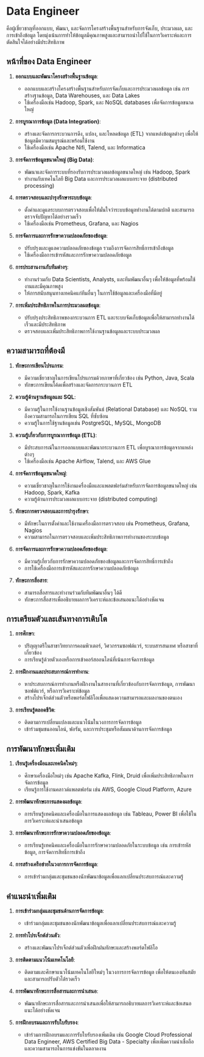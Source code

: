 # Data Engineer
คือผู้เชี่ยวชาญที่ออกแบบ, พัฒนา, และจัดการโครงสร้างพื้นฐานสำหรับการจัดเก็บ, ประมวลผล, และการเข้าถึงข้อมูล โดยมุ่งเน้นการทำให้ข้อมูลมีคุณภาพสูงและสามารถนำไปใช้ในการวิเคราะห์และการตัดสินใจได้อย่างมีประสิทธิภาพ

## หน้าที่ของ Data Engineer

1. **ออกแบบและพัฒนาโครงสร้างพื้นฐานข้อมูล**:
    - ออกแบบและสร้างโครงสร้างพื้นฐานสำหรับการจัดเก็บและการประมวลผลข้อมูล เช่น การสร้างฐานข้อมูล, Data Warehouses, และ Data Lakes
    - ใช้เครื่องมือเช่น Hadoop, Spark, และ NoSQL databases เพื่อจัดการข้อมูลขนาดใหญ่

2. **การบูรณาการข้อมูล (Data Integration)**:
    - สร้างและจัดการกระบวนการดึง, แปลง, และโหลดข้อมูล (ETL) จากแหล่งข้อมูลต่างๆ เพื่อให้ข้อมูลมีความสมบูรณ์และพร้อมใช้งาน
    - ใช้เครื่องมือเช่น Apache Nifi, Talend, และ Informatica

3. **การจัดการข้อมูลขนาดใหญ่ (Big Data)**:
    - พัฒนาและจัดการระบบที่รองรับการประมวลผลข้อมูลขนาดใหญ่ เช่น Hadoop, Spark
    - ทำงานกับเทคโนโลยี Big Data และการประมวลผลแบบกระจาย (distributed processing)

4. **การตรวจสอบและบำรุงรักษาระบบข้อมูล**:
    - ตั้งค่าและดูแลระบบการตรวจสอบเพื่อให้มั่นใจว่าระบบข้อมูลทำงานได้ตามปกติ และสามารถตรวจจับปัญหาได้อย่างรวดเร็ว
    - ใช้เครื่องมือเช่น Prometheus, Grafana, และ Nagios

5. **การจัดการและการรักษาความปลอดภัยของข้อมูล**:
    - ปรับปรุงและดูแลความปลอดภัยของข้อมูล รวมถึงการจัดการสิทธิ์การเข้าถึงข้อมูล
    - ใช้เครื่องมือการเข้ารหัสและการรักษาความปลอดภัยข้อมูล

6. **การประสานงานกับทีมต่างๆ**:
    - ทำงานร่วมกับ Data Scientists, Analysts, และทีมพัฒนาอื่นๆ เพื่อให้ข้อมูลที่พร้อมใช้งานและมีคุณภาพสูง
    - ให้การสนับสนุนทางเทคนิคแก่ทีมอื่นๆ ในการใช้ข้อมูลและเครื่องมือที่มีอยู่

7. **การเพิ่มประสิทธิภาพในการประมวลผลข้อมูล**:
    - ปรับปรุงประสิทธิภาพของกระบวนการ ETL และระบบจัดเก็บข้อมูลเพื่อให้สามารถทำงานได้เร็วและมีประสิทธิภาพ
    - ตรวจสอบและเพิ่มประสิทธิภาพการใช้งานฐานข้อมูลและระบบประมวลผล

## ความสามารถที่ต้องมี

1. **ทักษะการเขียนโปรแกรม**:
    - มีความเชี่ยวชาญในการเขียนโปรแกรมด้วยภาษาที่เกี่ยวข้อง เช่น Python, Java, Scala
    - ทักษะการเขียนโค้ดเพื่อสร้างและจัดการกระบวนการ ETL

2. **ความรู้ด้านฐานข้อมูลและ SQL**:
    - มีความรู้ในการใช้งานฐานข้อมูลเชิงสัมพันธ์ (Relational Database) และ NoSQL รวมถึงความสามารถในการเขียน SQL ที่ซับซ้อน
    - ความรู้ในการใช้ฐานข้อมูลเช่น PostgreSQL, MySQL, MongoDB

3. **ความรู้เกี่ยวกับการบูรณาการข้อมูล (ETL)**:
    - มีประสบการณ์ในการออกแบบและพัฒนากระบวนการ ETL เพื่อบูรณาการข้อมูลจากแหล่งต่างๆ
    - ใช้เครื่องมือเช่น Apache Airflow, Talend, และ AWS Glue

4. **การจัดการข้อมูลขนาดใหญ่**:
    - ความเชี่ยวชาญในการใช้งานเครื่องมือและแพลตฟอร์มสำหรับการจัดการข้อมูลขนาดใหญ่ เช่น Hadoop, Spark, Kafka
    - ความรู้ด้านการประมวลผลแบบกระจาย (distributed computing)

5. **ทักษะการตรวจสอบและการบำรุงรักษา**:
    - มีทักษะในการตั้งค่าและใช้งานเครื่องมือการตรวจสอบ เช่น Prometheus, Grafana, Nagios
    - ความสามารถในการตรวจสอบและเพิ่มประสิทธิภาพการทำงานของระบบข้อมูล

6. **การจัดการและการรักษาความปลอดภัยของข้อมูล**:
    - มีความรู้เกี่ยวกับการรักษาความปลอดภัยของข้อมูลและการจัดการสิทธิ์การเข้าถึง
    - การใช้เครื่องมือการเข้ารหัสและการรักษาความปลอดภัยข้อมูล

7. **ทักษะการสื่อสาร**:
    - สามารถสื่อสารและทำงานร่วมกับทีมพัฒนาอื่นๆ ได้ดี
    - ทักษะการสื่อสารเพื่ออธิบายผลการวิเคราะห์และข้อเสนอแนะได้อย่างชัดเจน

## การเตรียมตัวและเส้นทางการเติบโต

1. **การศึกษา**:
    - ปริญญาตรีในสาขาวิทยาการคอมพิวเตอร์, วิศวกรรมซอฟต์แวร์, ระบบสารสนเทศ หรือสาขาที่เกี่ยวข้อง
    - การเรียนรู้ด้วยตัวเองหรือการเข้าคอร์สออนไลน์ที่เน้นการจัดการข้อมูล

2. **การฝึกงานและประสบการณ์การทำงาน**:
    - หาประสบการณ์การทำงานหรือฝึกงานในสายงานที่เกี่ยวข้องกับการจัดการข้อมูล, การพัฒนาซอฟต์แวร์, หรือการวิเคราะห์ข้อมูล
    - สร้างโปรเจ็กต์ส่วนตัวหรือพอร์ตโฟลิโอเพื่อแสดงความสามารถและผลงานของตนเอง

3. **การเรียนรู้ตลอดชีวิต**:
    - ติดตามการเปลี่ยนแปลงและแนวโน้มในวงการการจัดการข้อมูล
    - เข้าร่วมชุมชนออนไลน์, ฟอรัม, และการประชุมหรือสัมมนาด้านการจัดการข้อมูล

## การพัฒนาทักษะเพิ่มเติม

1. **เรียนรู้เครื่องมือและเทคนิคใหม่ๆ**:
    - ศึกษาเครื่องมือใหม่ๆ เช่น Apache Kafka, Flink, Druid เพื่อเพิ่มประสิทธิภาพในการจัดการข้อมูล
    - เรียนรู้การใช้งานคลาวด์แพลตฟอร์ม เช่น AWS, Google Cloud Platform, Azure

2. **การพัฒนาทักษะการแสดงผลข้อมูล**:
    - การเรียนรู้เทคนิคและเครื่องมือในการแสดงผลข้อมูล เช่น Tableau, Power BI เพื่อใช้ในการวิเคราะห์และนำเสนอข้อมูล

3. **การพัฒนาทักษะการรักษาความปลอดภัยของข้อมูล**:
    - การเรียนรู้เทคนิคและเครื่องมือในการรักษาความปลอดภัยในระบบข้อมูล เช่น การเข้ารหัสข้อมูล, การจัดการสิทธิ์การเข้าถึง

4. **การสร้างเครือข่ายในวงการการจัดการข้อมูล**:
    - การเข้าร่วมกลุ่มและชุมชนของนักพัฒนาข้อมูลเพื่อแลกเปลี่ยนประสบการณ์และความรู้

## คำแนะนำเพิ่มเติม

1. **การเข้าร่วมกลุ่มและชุมชนด้านการจัดการข้อมูล**:
    - เข้าร่วมกลุ่มและชุมชนของนักพัฒนาข้อมูลเพื่อแลกเปลี่ยนประสบการณ์และความรู้

2. **การทำโปรเจ็กต์ส่วนตัว**:
    - สร้างและพัฒนาโปรเจ็กต์ส่วนตัวเพื่อฝึกฝนทักษะและสร้างพอร์ตโฟลิโอ

3. **การติดตามแนวโน้มเทคโนโลยี**:
    - ติดตามและศึกษาแนวโน้มเทคโนโลยีใหม่ๆ ในวงการการจัดการข้อมูล เพื่อให้ตนเองทันสมัยและสามารถปรับตัวได้รวดเร็ว

4. **การพัฒนาทักษะการสื่อสารและการนำเสนอ**:
    - พัฒนาทักษะการสื่อสารและการนำเสนอเพื่อให้สามารถอธิบายผลการวิเคราะห์และข้อเสนอแนะได้อย่างชัดเจน

5. **การฝึกอบรมและการรับใบรับรอง**:
    - เข้าร่วมการฝึกอบรมและการรับใบรับรองเพิ่มเติม เช่น Google Cloud Professional Data Engineer, AWS Certified Big Data - Specialty เพื่อเพิ่มความน่าเชื่อถือและความสามารถในการแข่งขันในตลาดงาน